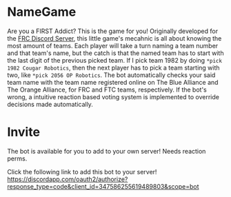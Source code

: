 # NameGame

Are you a FIRST Addict? This is the game for you! Originally developed for the [FRC Discord Server](http://discord.gg/frc), this little game's mecahnic is all about knowing the most amount of teams. Each player will take a turn naming a team number and that team's name, but the catch is that the named team has to start with the last digit of the previous picked team. If I pick team 1982 by doing `*pick 1982 Cougar Robotics`, then the next player has to pick a team starting with two, like `*pick 2056 OP Robotics`. The bot automatically checks your said team name with the team name registered online on The Blue Alliance and The Orange Alliance, for FRC and FTC teams, respectively. If the bot's wrong, a intuitive reaction based voting system is implemented to override decisions made automatically. 

# Invite

The bot is available for you to add to your own server! Needs reaction perms.

Click the following link to add this bot to your server!
https://discordapp.com/oauth2/authorize?response_type=code&client_id=347586255619489803&scope=bot
